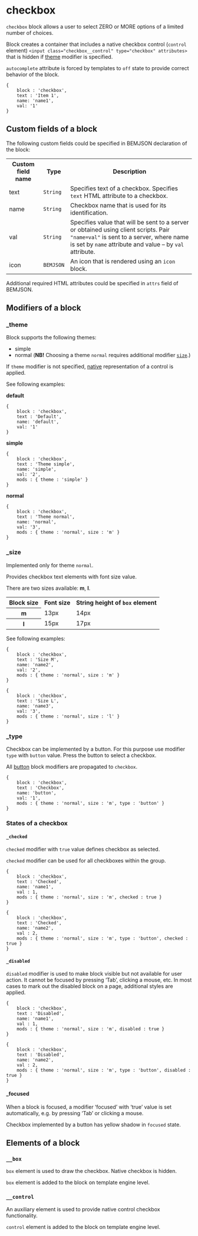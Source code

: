 # checkbox

`checkbox` block allows a user to select ZERO or MORE options of a limited number of choices.

Block creates a container that includes a native checkbox control (`control` element) `<input class="checkbox__control" type="checkbox" attributes>` that is hidden if [theme](#theme) modifier is specified.

`autocomplete` attribute is forced by templates to `off` state to provide correct behavior of the block.

```bemjson
{
    block : 'checkbox',
    text : 'Item 1',
    name: 'name1',
    val: '1'
}
```

## Custom fields of a block

The following custom fields could be specified in BEMJSON declaration of the block:

<table>
    <tr>
        <th>Custom field name</th>
        <th>Type</th>
        <th>Description</th>
    </tr>
    <tr>
        <td>text</td>
        <td>
            <code>String</code>
        </td>
        <td>Specifies text of a checkbox. Specifies <code>text</code> HTML attribute to a checkbox.</td>
    </tr>
    <tr>
        <td>name</td>
        <td>
            <code>String</code>
        </td>
        <td>Checkbox name that is used for its identification.</td>
    </tr>
    <tr>
        <td>val</td>
        <td>
            <code>String</code>
        </td>
        <td>Specifies value that will be sent to a server or obtained using client scripts. Pair <code>"name=val"</code> is sent to a server, where name is set by <code>name</code> attribute and value – by <code>val</code> attribute.</td>
    </tr>
    <tr>
        <td>icon</td>
        <td>
            <code>BEMJSON</code>
        </td>
        <td>An icon that is rendered using an <code>icon</code> block.</td>
    </tr>
</table>

Additional required HTML attributes could be specified in `attrs` field of BEMJSON.

## Modifiers of a block

<a name="theme"></a>
### _theme

Block supports the following themes:

 * simple
 * normal (**NB!** Choosing a theme `normal` requires additional modifier [`size`](#size).)

If `theme` modifier is not specified, [native](#native) representation of a control is applied.

See following examples:

<a name="native"></a>
**default**

```bemjson
{
    block : 'checkbox',
    text : 'Default',
    name: 'default',
    val: '1'
}
```

**simple**

```bemjson
{
    block : 'checkbox',
    text : 'Theme simple',
    name: 'simple',
    val: '2',
    mods : { theme : 'simple' }
}
```

**normal**

```bemjson
{
    block : 'checkbox',
    text : 'Theme normal',
    name: 'normal',
    val: '3',
    mods : { theme : 'normal', size : 'm' }
}
```

<a name="size"></a>
### _size

Implemented only for theme `normal`.

Provides checkbox text elements with font size value.

There are two sizes available: **m**, **l**.

<table>
    <tr>
        <th>Block size</th>
        <th>Font size</th>
        <th>String height of <code>box</code> element</th>
    </tr>
    <tr>
        <th>m</th>
        <td>13px</td>
        <td>14px</td>
    </tr>
    <tr>
        <th>l</th>
        <td>15px</td>
        <td>17px</td>
    </tr>
</table>

See following examples:

```bemjson
{
    block : 'checkbox',
    text : 'Size M',
    name: 'name2',
    val: '2',
    mods : { theme : 'normal', size : 'm' }
}
```

```bemjson
{
    block : 'checkbox',
    text : 'Size L',
    name: 'name3',
    val: '3',
    mods : { theme : 'normal', size : 'l' }
}
```

### _type

Checkbox can be implemented by a button. For this purpose use modifier `type` with `button` value. Press the button to select a checkbox.

All [button](../button/button.en.md) block modifiers are propagated to `checkbox`.

```bemjson
{
    block : 'checkbox',
    text : 'Checkbox',
    name: 'button',
    val: '1',
    mods : { theme : 'normal', size : 'm', type : 'button' }
}
```

### States of a checkbox

#### `_checked`

`checked` modifier with `true` value defines checkbox as selected.

`checked` modifier can be used for all checkboxes within the group.

```bemjson
{
    block : 'checkbox',
    text : 'Checked',
    name: 'name1',
    val : 1,
    mods : { theme : 'normal', size : 'm', checked : true }
}
```

```bemjson
{
    block : 'checkbox',
    text : 'Checked',
    name: 'name2',
    val : 2,
    mods : { theme : 'normal', size : 'm', type : 'button', checked : true }
}
```

#### `_disabled`

`disabled` modifier is used to make block visible but not available for user action. It cannot be focused by pressing ‘Tab’, clicking a mouse, etc. In most cases to mark out the disabled block on a page, additional styles are applied.

```bemjson
{
    block : 'checkbox',
    text : 'Disabled',
    name: 'name1',
    val : 1,
    mods : { theme : 'normal', size : 'm', disabled : true }
}
```

```bemjson
{
    block : 'checkbox',
    text : 'Disabled',
    name: 'name2',
    val : 2,
    mods : { theme : 'normal', size : 'm', type : 'button', disabled : true }
}
```

#### _focused

When a block is focused, a modifier ‘focused’ with ‘true’ value is set automatically, e.g. by pressing ‘Tab’ or clicking a mouse.

Checkbox implemented by a button has yellow shadow in `focused` state.

## Elements of a block

### `__box`

`box` element is used to draw the checkbox. Native checkbox is hidden.

`box` element is added to the block on template engine level.

### `__control`

An auxiliary element is used to provide native control checkbox functionality.

`control` element is added to the block on template engine level.
